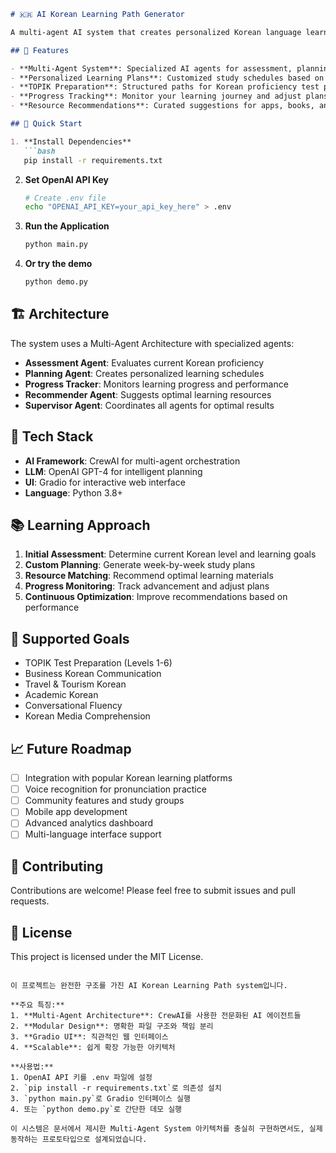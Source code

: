 ```markdown
# 🇰🇷 AI Korean Learning Path Generator

A multi-agent AI system that creates personalized Korean language learning plans using CrewAI.

## 🌟 Features

- **Multi-Agent System**: Specialized AI agents for assessment, planning, tracking, and recommendations
- **Personalized Learning Plans**: Customized study schedules based on your goals and availability  
- **TOPIK Preparation**: Structured paths for Korean proficiency test preparation
- **Progress Tracking**: Monitor your learning journey and adjust plans accordingly
- **Resource Recommendations**: Curated suggestions for apps, books, and practice materials

## 🚀 Quick Start

1. **Install Dependencies**
   ```bash
   pip install -r requirements.txt
   ```

2. **Set OpenAI API Key**
   ```bash
   # Create .env file
   echo "OPENAI_API_KEY=your_api_key_here" > .env
   ```

3. **Run the Application**
   ```bash
   python main.py
   ```

4. **Or try the demo**
   ```bash
   python demo.py
   ```

## 🏗️ Architecture

The system uses a Multi-Agent Architecture with specialized agents:

- **Assessment Agent**: Evaluates current Korean proficiency
- **Planning Agent**: Creates personalized learning schedules  
- **Progress Tracker**: Monitors learning progress and performance
- **Recommender Agent**: Suggests optimal learning resources
- **Supervisor Agent**: Coordinates all agents for optimal results

## 🤖 Tech Stack

- **AI Framework**: CrewAI for multi-agent orchestration
- **LLM**: OpenAI GPT-4 for intelligent planning
- **UI**: Gradio for interactive web interface
- **Language**: Python 3.8+

## 📚 Learning Approach

1. **Initial Assessment**: Determine current Korean level and learning goals
2. **Custom Planning**: Generate week-by-week study plans
3. **Resource Matching**: Recommend optimal learning materials
4. **Progress Monitoring**: Track advancement and adjust plans
5. **Continuous Optimization**: Improve recommendations based on performance

## 🎯 Supported Goals

- TOPIK Test Preparation (Levels 1-6)
- Business Korean Communication
- Travel & Tourism Korean
- Academic Korean
- Conversational Fluency
- Korean Media Comprehension

## 📈 Future Roadmap

- [ ] Integration with popular Korean learning platforms
- [ ] Voice recognition for pronunciation practice
- [ ] Community features and study groups  
- [ ] Mobile app development
- [ ] Advanced analytics dashboard
- [ ] Multi-language interface support

## 🤝 Contributing

Contributions are welcome! Please feel free to submit issues and pull requests.

## 📄 License

This project is licensed under the MIT License.
```

이 프로젝트는 완전한 구조를 가진 AI Korean Learning Path system입니다. 

**주요 특징:**
1. **Multi-Agent Architecture**: CrewAI를 사용한 전문화된 AI 에이전트들
2. **Modular Design**: 명확한 파일 구조와 책임 분리
3. **Gradio UI**: 직관적인 웹 인터페이스
4. **Scalable**: 쉽게 확장 가능한 아키텍처

**사용법:**
1. OpenAI API 키를 .env 파일에 설정
2. `pip install -r requirements.txt`로 의존성 설치  
3. `python main.py`로 Gradio 인터페이스 실행
4. 또는 `python demo.py`로 간단한 데모 실행

이 시스템은 문서에서 제시한 Multi-Agent System 아키텍처를 충실히 구현하면서도, 실제 동작하는 프로토타입으로 설계되었습니다.
